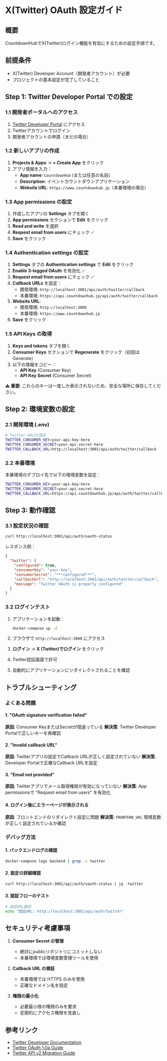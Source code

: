 # X(Twitter) OAuth 設定ガイド

## 概要
CountdownHubでX(Twitter)ログイン機能を有効にするための設定手順です。

## 前提条件
- X(Twitter) Developer Account（開発者アカウント）が必要
- プロジェクトの基本設定が完了していること

## Step 1: Twitter Developer Portal での設定

### 1.1 開発者ポータルへのアクセス
1. [Twitter Developer Portal](https://developer.twitter.com/en/portal/dashboard) にアクセス
2. Twitterアカウントでログイン
3. 開発者アカウントの申請（まだの場合）

### 1.2 新しいアプリの作成
1. **Projects & Apps** → **+ Create App** をクリック
2. アプリ情報を入力：
   - **App name**: `CountdownHub` (または任意の名前)
   - **Description**: イベントカウントダウンアプリケーション
   - **Website URL**: `https://www.countdownhub.jp`（本番環境の場合）

### 1.3 App permissions の設定
1. 作成したアプリの **Settings** タブを開く
2. **App permissions** セクションで **Edit** をクリック
3. **Read and write** を選択
4. **Request email from users** にチェック ✅
5. **Save** をクリック

### 1.4 Authentication settings の設定
1. **Settings** タブの **Authentication settings** で **Edit** をクリック
2. **Enable 3-legged OAuth** を有効化 ✅
3. **Request email from users** にチェック ✅
4. **Callback URLs** を設定：
   - 開発環境: `http://localhost:3001/api/auth/twitter/callback`
   - 本番環境: `https://api.countdownhub.jp/api/auth/twitter/callback`
5. **Website URL**: 
   - 開発環境: `http://localhost:3000`
   - 本番環境: `https://www.countdownhub.jp`
6. **Save** をクリック

### 1.5 API Keys の取得
1. **Keys and tokens** タブを開く
2. **Consumer Keys** セクションで **Regenerate** をクリック（初回は Generate）
3. 以下の情報をコピー：
   - **API Key** (Consumer Key)
   - **API Key Secret** (Consumer Secret)

⚠️ **重要**: これらのキーは一度しか表示されないため、安全な場所に保存してください。

## Step 2: 環境変数の設定

### 2.1 開発環境 (.env)
```bash
# Twitter OAuth設定
TWITTER_CONSUMER_KEY=your-api-key-here
TWITTER_CONSUMER_SECRET=your-api-secret-here
TWITTER_CALLBACK_URL=http://localhost:3001/api/auth/twitter/callback
```

### 2.2 本番環境
本番環境のデプロイ先で以下の環境変数を設定：
```bash
TWITTER_CONSUMER_KEY=your-api-key-here
TWITTER_CONSUMER_SECRET=your-api-secret-here
TWITTER_CALLBACK_URL=https://api.countdownhub.jp/api/auth/twitter/callback
```

## Step 3: 動作確認

### 3.1 設定状況の確認
```bash
curl http://localhost:3001/api/auth/oauth-status
```

レスポンス例：
```json
{
  "twitter": {
    "configured": true,
    "consumerKey": "your-key",
    "consumerSecret": "***configured***",
    "callbackUrl": "http://localhost:3001/api/auth/twitter/callback",
    "message": "Twitter OAuth is properly configured"
  }
}
```

### 3.2 ログインテスト
1. アプリケーションを起動：
   ```bash
   docker-compose up -d
   ```

2. ブラウザで `http://localhost:3000` にアクセス
3. **ログイン** → **X (Twitter)でログイン** をクリック
4. Twitter認証画面で許可
5. 自動的にアプリケーションにリダイレクトされることを確認

## トラブルシューティング

### よくある問題

#### 1. "OAuth signature verification failed"
**原因**: Consumer KeyまたはSecretが間違っている
**解決策**: Twitter Developer Portalで正しいキーを再確認

#### 2. "Invalid callback URL"
**原因**: Twitterアプリの設定でCallback URLが正しく設定されていない
**解決策**: Developer Portalで正確なCallback URLを設定

#### 3. "Email not provided"
**原因**: Twitterアプリでメール取得権限が有効になっていない
**解決策**: App permissionsで "Request email from users" を有効化

#### 4. ログイン後にエラーページが表示される
**原因**: フロントエンドのリダイレクト設定に問題
**解決策**: `FRONTEND_URL` 環境変数が正しく設定されているか確認

### デバッグ方法

#### 1. バックエンドログの確認
```bash
docker-compose logs backend | grep -i twitter
```

#### 2. 設定の詳細確認
```bash
curl http://localhost:3001/api/auth/oauth-status | jq .twitter
```

#### 3. 認証フローのテスト
```bash
# 認証URL確認
echo "認証URL: http://localhost:3001/api/auth/twitter"
```

## セキュリティ考慮事項

1. **Consumer Secret の管理**
   - 絶対にpublicリポジトリにコミットしない
   - 本番環境では環境変数管理ツールを使用

2. **Callback URL の検証**
   - 本番環境では HTTPS のみを使用
   - 正確なドメイン名を指定

3. **権限の最小化**
   - 必要最小限の権限のみを要求
   - 定期的にアクセス権限を見直し

## 参考リンク

- [Twitter Developer Documentation](https://developer.twitter.com/en/docs)
- [Twitter OAuth 1.0a Guide](https://developer.twitter.com/en/docs/authentication/oauth-1-0a)
- [Twitter API v2 Migration Guide](https://developer.twitter.com/en/docs/twitter-api/migrate)
